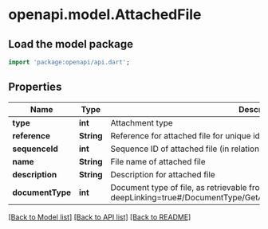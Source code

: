 # openapi.model.AttachedFile

## Load the model package
```dart
import 'package:openapi/api.dart';
```

## Properties
Name | Type | Description | Notes
------------ | ------------- | ------------- | -------------
**type** | **int** | Attachment type | [optional] 
**reference** | **String** | Reference for attached file for unique identification | [optional] 
**sequenceId** | **int** | Sequence ID of attached file (in relation to object the file is attached) | [optional] 
**name** | **String** | File name of attached file | [optional] 
**description** | **String** | Description for attached file | [optional] 
**documentType** | **int** | Document type of file, as retrievable from <a href=\"?deepLinking=true#/DocumentType/GetAllDocumentTypes\">/api/DocumentType</a> | [optional] 

[[Back to Model list]](../README.md#documentation-for-models) [[Back to API list]](../README.md#documentation-for-api-endpoints) [[Back to README]](../README.md)


